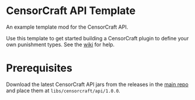 # CensorCraft API Template
An example template mod for the CensorCraft API.

Use this template to get started building a CensorCraft plugin to define your own punishment types. See the [wiki](https://github.com/FreshSupaSulley/CensorCraft/wiki/plugin) for help.

# Prerequisites
Download the latest CensorCraft API jars from the releases in the [main repo](https://github.com/FreshSupaSulley/CensorCraft) and place them at `libs/censorcraft/api/1.0.0`.
